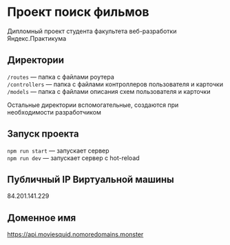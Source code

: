 # Проект поиск фильмов
Дипломный проект студента факультета веб-разработки Яндекс.Практикума

## Директории

`/routes` — папка с файлами роутера  
`/controllers` — папка с файлами контроллеров пользователя и карточки   
`/models` — папка с файлами описания схем пользователя и карточки  
  
Остальные директории вспомогательные, создаются при необходимости разработчиком

## Запуск проекта

`npm run start` — запускает сервер   
`npm run dev` — запускает сервер с hot-reload

## Публичный IP Виртуальной машины
84.201.141.229

## Доменное имя
https://api.moviesquid.nomoredomains.monster